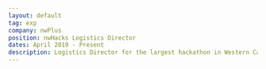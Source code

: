 ```yaml
---
layout: default
tag: exp
company: nwPlus
position: nwHacks Logistics Director
dates: April 2019 - Present
description: Logistics Director for the largest hackathon in Western Canada.
---
```

